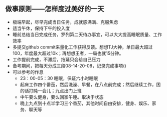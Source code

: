 ## 做事原则——怎样度过美好的一天
+ 极端早起，尽早完成当日任务，成就感满满、克服焦虑
+ 适当午休，保持下午的投入度
+ 睡前总结当日完成任务，罗列第二天待办事宜，可以大大提高睡眠质量、工作效率
+ 多提交github commit来量化工作获得反馈。想想TJ大神，单日最大超过100，年度最大超过10k；再想想王者，一局也就15分钟。
+ 工作提前完成，不滞后，拖延只会给自己压力
+ 备考期间，把每天分成三段08-14-20-08，记录完成事项()
+ 可以参考的作息
  + 23：00-05：30 睡眠，保证六小时睡眠
  + 起床工作四个番茄，然后洗澡、早餐，在八点前完成；然后继续工作，困的话打盹一会儿；九点出门上班
  + 中午要么健身，要么回家午睡。取决于状态
  + 晚上九点到十点半学习三个番茄，其他时间自由安排，健身、娱乐、家务、聊天等

